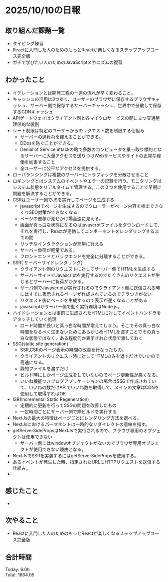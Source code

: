 # 2025/10/10の日報
## 取り組んだ課題一覧
* タイピング練習
* Reactに入門した人のためのもっとReactが楽しくなるステップアップコース完全版
* ガチで学びたい人のためのJavaScriptメカニズムの復習
## わかったこと 
* イテレーションとは開発工程の一連の流れが早く変わること。
* キャッシュの活用は3つあり、ユーザーのブラウザに保存するブラウザキャッシュ、サーバー側で保存するサーバーキャッシュ、世界中で分散して保存するCDNキャッシュ
* APIゲートウェイはクライアント側と各マイクロサービスの間に立つ交通整理係的な役割
* レート制限は特定のユーザーからのリクエスト数を制限する仕組み
  * サーバーの過負荷を抑えることができる。
  * DDosを防ぐことができる。
  * Denial of Service attackの略で多数のコンピュータを乗っ取り標的となるサーバーに大量アクセスを送りつけWebサービスやサイトの正常な稼働を妨害すること
  * 全ユーザーに公平なアクセスを提供する。
* ローバランシングは複数のサーバーにトラフィックを分散させること
* ロギンングとはシステムのイベントやエラーの記録を行う。モニタリングはシステム状態をリアルタイムで管理する。この２つを使用することで早期に問題を解決することができる。
* CSRはユーザー側でJSを実行してページを生成する
  * javascriptでページを生成するのでクローラーがページ内容を検出できなくりSEO対策ができなくなる
  * ページの遷移が見せかけ場高速に見える。
  * 画面が真っ白な状態になるのはjavascrptファイルをダウンロードして、それを実行し、Reactが連動してコンポーネントをレンダリングするまでの間
  * リッチなインタラクションが簡単に行える
  * サーバー負荷が軽量である。
  * フロントエンドとバックエンドを完全に分離することができる。
* SSR( サーバーサイドレンダリング)
  * クライアント側のリクエストに対してサーバー側でHTMLを生成する
  * サーバーサイドでJavascriptを実行するのでたくさんのリクエストが生じるとサーバーに負荷がかかる。
  * サーバ側でJavascriptが実行されるのでクライアント側に送信される時にはすでに表示されるページが作成されているのでチラつきがない
  * リクエスト後にページを生成するので表示が遅くなることがある
  * javascriptがサーバー側で動く実行環境はNode.js。　
* ハイドレーションとは事前に生成されたHTMLに対してイベントハンドラをアタッチしていく処理
  * ロード時間が長いと真っ白な時間が増えてしまう。そこでその真っ白な時間をなるべく生まないためにあらかじめHTMLを渡すことでその真っ白な状態ではなく、ある程度何か表示された状態で渡しておく
* SSG(static site generation)
  * SSR,CSRのページ表示の時間の改善を行なったもの。
  * クライアントのリクエスト時に対してHTMLのみを返すだけでいいので高速になる。
  * 静的ファイルを渡すだけ
  * ビルド時にしかページ生成をしていないのでページ更新性が悪くなる。
  * いいね機能つきブログアプリケーションの場合はSSGで作成されていて、いいねの数だけAPIでいいね数を取得して、メインの文章はCDNを使用して取得すればOK
* ISR(Incremental Static Regeneration)
  * 定期的に更新を行ってSSGの問題を改善したもの
  * 一定時間ごとにサーバー側で際ビルドを実行する
* NextJsの最大の特徴はページごとにレンダリング方法を選べる。
* NextJsにおけるパーマネントは一時的なリダイレクトの意味を指す。
* getServerSidePropsはNextJsで実行されるので、ブラウザ専用のオブジェクトは使用できない
  * サーバー側にはwindowオブジェクトがないのでブラウザ専用オブジェクトが使用できない理由となる。
* NextJsでSSRを実装するにはgetServerSidePropsを使用する。
* あるイベントが発生した時、指定されたURLにHTTPリクエストを送信する仕組み。
*    
 
        
## 感じたこと
* 
## 次やること
* Reactに入門した人のためのもっとReactが楽しくなるステップアップコース完全版
##  合計時間 
Today: 6.0h<br>
Total: 1864.05
